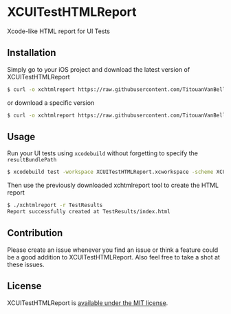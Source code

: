 # XCUITestHTMLReport

Xcode-like HTML report for UI Tests

## Installation

Simply go to your iOS project and download the latest version of XCUITestHTMLReport

``` bash
$ curl -o xchtmlreport https://raw.githubusercontent.com/TitouanVanBelle/XCUITestHTMLReport/master/xchtmlreport
```

or download a specific version

``` bash
$ curl -o xchtmlreport https://raw.githubusercontent.com/TitouanVanBelle/XCUITestHTMLReport/1.0.0/xchtmlreport
```

## Usage

Run your UI tests using `xcodebuild` without forgetting to specify the `resultBundlePath`

``` bash
$ xcodebuild test -workspace XCUITestHTMLReport.xcworkspace -scheme XCUITestHTMLReportSampleApp -destination 'platform=iOS Simulator,name=iPhone 7,OS=11.0' -resultBundlePath TestResults
```

Then use the previously downloaded xchtmlreport tool to create the HTML report

``` bash
$ ./xchtmlreport -r TestResults
Report successfully created at TestResults/index.html
```

## Contribution

Please create an issue whenever you find an issue or think a feature could be a good addition to XCUITestHTMLReport. Also feel free to take a shot at these issues.

## License

XCUITestHTMLReport is [available under the MIT license](https://github.com/TitouanVanBelle/XCUITestHTMLReport/blob/master/LICENSE).
